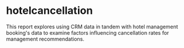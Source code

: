 # hotelcancellation

This report explores using CRM data in tandem with hotel management booking's data to examine factors influencing cancellation rates for management recommendations.
